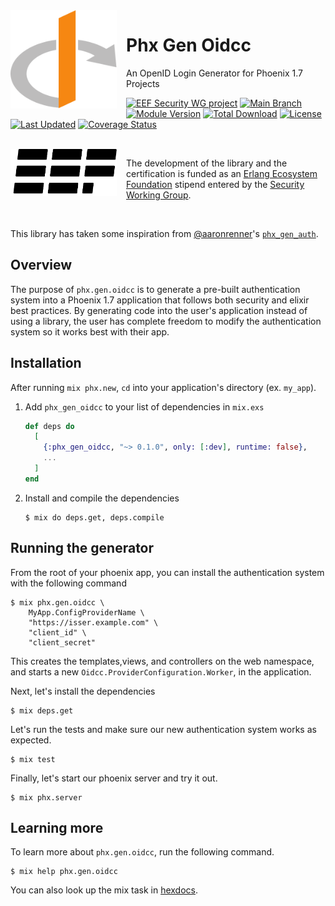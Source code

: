 <div style="margin-right: 15px; float: left;">
  <img
    align="left"
    src="assets/logo.svg"
    alt="OpenID Connect Logo"
    width="170px"
  />
</div>

# Phx Gen Oidcc

An OpenID Login Generator for Phoenix 1.7 Projects

[![EEF Security WG project](https://img.shields.io/badge/EEF-Security-black)](https://github.com/erlef/security-wg)
[![Main Branch](https://github.com/erlef/phx_gen_oidcc/actions/workflows/branch_main.yml/badge.svg?branch=main)](https://github.com/erlef/phx_gen_oidcc/actions/workflows/branch_main.yml)
[![Module Version](https://img.shields.io/hexpm/v/phx_gen_oidcc.svg)](https://hex.pm/packages/phx_gen_oidcc)
[![Total Download](https://img.shields.io/hexpm/dt/phx_gen_oidcc.svg)](https://hex.pm/packages/phx_gen_oidcc)
[![License](https://img.shields.io/hexpm/l/phx_gen_oidcc.svg)](https://github.com/erlef/phx_gen_oidcc/blob/main/LICENSE)
[![Last Updated](https://img.shields.io/github/last-commit/erlef/phx_gen_oidcc.svg)](https://github.com/erlef/phx_gen_oidcc/commits/master)
[![Coverage Status](https://coveralls.io/repos/github/erlef/phx_gen_oidcc/badge.svg?branch=main)](https://coveralls.io/github/erlef/phx_gen_oidcc?branch=main)

<br clear="left"/>

<!-- TODO: Uncomment after certification -->
<!--
<picture style="margin-right: 15px; float: left;">
  <source
    media="(prefers-color-scheme: dark)"
    srcset="assets/certified-dark.svg"
    width="170px"
    align="left"
  />
  <source
    media="(prefers-color-scheme: light)"
    srcset="assets/certified-light.svg"
    width="170px"
    align="left"
  />
  <img
    src="assets/certified-light.svg"
    alt="OpenID Connect Certified Logo"
    width="170px"
    align="left"
  />
</picture>

OpenID Certified by Jonatan Männchen at the Erlang Ecosystem Foundation for the
basic and configuration profile of the OpenID Connect protocol. For details,
check the [Conformance Documentation](https://github.com/erlef/oidcc/tree/openid-foundation-certification).

<br clear="left"/>
-->

<picture style="margin-right: 15px; float: left;">
  <source
    media="(prefers-color-scheme: dark)"
    srcset="assets/erlef-logo-dark.svg"
    width="170px"
    align="left"
  />
  <source
    media="(prefers-color-scheme: light)"
    srcset="assets/erlef-logo-light.svg"
    width="170px"
    align="left"
  />
  <img
    src="assets/erlef-logo-light.svg"
    alt="Erlang Ecosystem Foundation Logo"
    width="170px"
    align="left"
  />
</picture>

The development of the library and the certification is funded as an
[Erlang Ecosystem Foundation](https://erlef.org/) stipend entered by the
[Security Working Group](https://erlef.org/wg/security).

<br clear="left"/>

This library has taken some inspiration from
[@aaronrenner](https://github.com/aaronrenner)'s
[`phx_gen_auth`](https://github.com/aaronrenner/phx_gen_auth).

## Overview

The purpose of `phx.gen.oidcc` is to generate a pre-built authentication system
into a Phoenix 1.7 application that follows both security and elixir best
practices. By generating code into the user's application instead of using a
library, the user has complete freedom to modify the authentication system so it
works best with their app.

## Installation

After running `mix phx.new`, `cd` into your application's directory
(ex. `my_app`).

1. Add `phx_gen_oidcc` to your list of dependencies in `mix.exs`
    ```elixir
    def deps do
      [
        {:phx_gen_oidcc, "~> 0.1.0", only: [:dev], runtime: false},
        ...
      ]
    end
    ```
1. Install and compile the dependencies
    ```
    $ mix do deps.get, deps.compile
    ```

## Running the generator

From the root of your phoenix app, you
can install the authentication system with the following command

```console
$ mix phx.gen.oidcc \
    MyApp.ConfigProviderName \
    "https://isser.example.com" \
    "client_id" \
    "client_secret"
```

This creates the templates,views, and controllers on the web namespace, and
starts a new `Oidcc.ProviderConfiguration.Worker`, in the application.

Next, let's install the dependencies

```console
$ mix deps.get
```

Let's run the tests and make sure our new authentication system works as
expected.

```console
$ mix test
```

Finally, let's start our phoenix server and try it out.

```console
$ mix phx.server
```

## Learning more

To learn more about `phx.gen.oidcc`, run the following command.

```console
$ mix help phx.gen.oidcc
```

You can also look up the mix task in
[hexdocs](https://hexdocs.pm/phx_gen_oidcc).
